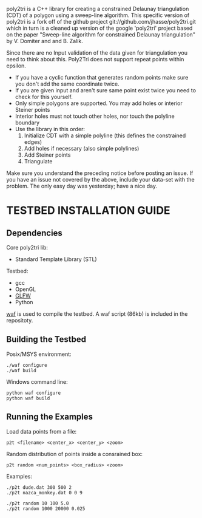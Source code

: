 ﻿poly2tri is a C++ library for creating a constrained Delaunay triangulation
(CDT) of a polygon using a sweep-line algorithm. This specific version of
poly2tri  is a fork off of the github project git://github.com/jhasse/poly2tri.git
which in turn is a cleaned up version of the google 'poly2tri' project based
on the paper "Sweep-line algorithm for constrained Delaunay triangulation" by
V. Domiter and and B. Zalik.

Since there are no Input validation of the data given for triangulation you need
to think about this. Poly2Tri does not support repeat points within epsilon.

* If you have a cyclic function that generates random points make sure you don't
  add the same coordinate twice.
* If you are given input and aren't sure same point exist twice you need to
  check for this yourself.
* Only simple polygons are supported. You may add holes or interior Steiner points
* Interior holes must not touch other holes, nor touch the polyline boundary
* Use the library in this order:
  1. Initialize CDT with a simple polyline (this defines the constrained edges)
  2. Add holes if necessary (also simple polylines)
  3. Add Steiner points
  4. Triangulate

Make sure you understand the preceding notice before posting an issue. If you have
an issue not covered by the above, include your data-set with the problem.
The only easy day was yesterday; have a nice day. <Mason Green>

TESTBED INSTALLATION GUIDE
==========================

Dependencies
------------

Core poly2tri lib:

* Standard Template Library (STL)

Testbed:

* gcc
* OpenGL
* [GLFW](http://glfw.sf.net)
* Python

[waf](http://code.google.com/p/waf/) is used to compile the testbed.
A waf script (86kb) is included in the repositoty.

Building the Testbed
--------------------

Posix/MSYS environment:
```
./waf configure
./waf build
```

Windows command line:
```
python waf configure
python waf build
```

Running the Examples
--------------------

Load data points from a file:
```
p2t <filename> <center_x> <center_y> <zoom>
```
Random distribution of points inside a consrained box:
```
p2t random <num_points> <box_radius> <zoom>
```
Examples:
```
./p2t dude.dat 300 500 2
./p2t nazca_monkey.dat 0 0 9

./p2t random 10 100 5.0
./p2t random 1000 20000 0.025

